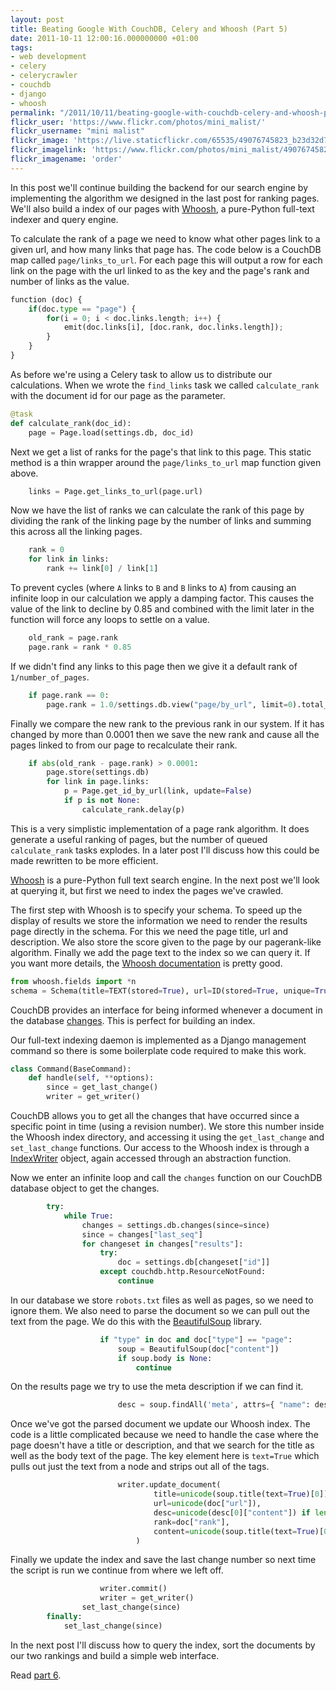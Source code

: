 ```yaml
---
layout: post
title: Beating Google With CouchDB, Celery and Whoosh (Part 5)
date: 2011-10-11 12:00:16.000000000 +01:00
tags:
- web development
- celery
- celerycrawler
- couchdb
- django
- whoosh
permalink: "/2011/10/11/beating-google-with-couchdb-celery-and-whoosh-part-5/"
flickr_user: 'https://www.flickr.com/photos/mini_malist/'
flickr_username: "mini malist"
flickr_image: 'https://live.staticflickr.com/65535/49076745823_b23d32d76c_w.jpg'
flickr_imagelink: 'https://www.flickr.com/photos/mini_malist/49076745823/'
flickr_imagename: 'order'
---
```

In this post we'll continue building the backend for our search engine by implementing the algorithm we
designed in the last post for ranking pages. We'll also build a index of our pages with
[Whoosh](https://bitbucket.org/mchaput/whoosh/wiki/Home), a pure-Python full-text indexer and
query engine.

To calculate the rank of a page we need to know what other pages link to a given url, and how many links that
page has. The code below is a CouchDB map called `page/links_to_url`. For each page this will output a
row for each link on the page with the url linked to as the key and the page's rank and number of links as the
value.

```python
function (doc) {
    if(doc.type == "page") {
        for(i = 0; i < doc.links.length; i++) {
            emit(doc.links[i], [doc.rank, doc.links.length]);
        }
    }
}
```
<!--more-->

As before we're using a Celery task to allow us to distribute our calculations. When we wrote the
`find_links` task we called `calculate_rank` with the document id for our page as the parameter.

```python
@task
def calculate_rank(doc_id):
    page = Page.load(settings.db, doc_id)
```

Next we get a list of ranks for the page's that link to this page. This static method is a thin wrapper around
the `page/links_to_url` map function given above.

```python
    links = Page.get_links_to_url(page.url)
```

Now we have the list of ranks we can calculate the rank of this page by dividing the rank of the linking page
by the number of links and summing this across all the linking pages.

```python
    rank = 0
    for link in links:
        rank += link[0] / link[1]
```

To prevent cycles (where `A` links to `B` and `B` links to `A`) from causing an
infinite loop in our calculation we apply a damping factor. This causes the value of the link to decline by
0.85 and combined with the limit later in the function will force any loops to settle on a value.

```python
    old_rank = page.rank
    page.rank = rank * 0.85
```

If we didn't find any links to this page then we give it a default rank of `1/number_of_pages`.

```python
    if page.rank == 0:
        page.rank = 1.0/settings.db.view("page/by_url", limit=0).total_rows
```

Finally we compare the new rank to the previous rank in our system. If it has changed by more than 0.0001 then
we save the new rank and cause all the pages linked to from our page to recalculate their rank.

```python
    if abs(old_rank - page.rank) > 0.0001:
        page.store(settings.db)
        for link in page.links:
            p = Page.get_id_by_url(link, update=False)
            if p is not None:
                calculate_rank.delay(p)
```

This is a very simplistic implementation of a page rank algorithm. It does generate a useful ranking of pages,
but the number of queued `calculate_rank` tasks explodes. In a later post I'll discuss how this could
be made rewritten to be more efficient.

[Whoosh](https://bitbucket.org/mchaput/whoosh/wiki/Home) is a pure-Python full text search engine.
In the next post we'll look at querying it, but first we need to index the pages we've crawled.

The first step with Whoosh is to specify your schema. To speed up the display of results we store the
information we need to render the results page directly in the schema. For this we need the page title, url
and description. We also store the score given to the page by our pagerank-like algorithm. Finally we add
the page text to the index so we can query it. If you want more details, the
[Whoosh documentation](http://packages.python.org/Whoosh/) is pretty good.

```python
from whoosh.fields import *n
schema = Schema(title=TEXT(stored=True), url=ID(stored=True, unique=True), desc=ID(stored=True), rank=NUMERIC(stored=True, type=float), content=TEXT)
```

CouchDB provides an interface for being informed whenever a document in the database
[changes](http://guide.couchdb.org/draft/notifications.html). This is perfect for building an
index.

Our full-text indexing daemon is implemented as a Django management command so there is some boilerplate code
required to make this work.

```python
class Command(BaseCommand):
    def handle(self, **options):
        since = get_last_change()
        writer = get_writer()
```

CouchDB allows you to get all the changes that have occurred since a specific point in time (using a revision
number). We store this number inside the Whoosh index directory, and accessing it using the
`get_last_change` and `set_last_change` functions. Our access to the Whoosh index is through a
[IndexWriter](http://packages.python.org/Whoosh/quickstart.html#the-indexwriter-object) object,
again accessed through an abstraction function.

Now we enter an infinite loop and call the `changes` function on our CouchDB database object to get
the changes.

```python
        try:
            while True:
                changes = settings.db.changes(since=since)
                since = changes["last_seq"]
                for changeset in changes["results"]:
                    try:
                        doc = settings.db[changeset["id"]]
                    except couchdb.http.ResourceNotFound:
                        continue
```

In our database we store `robots.txt` files as well as pages, so we need to ignore them. We also need
to parse the document so we can pull out the text from the page. We do this with the
[BeautifulSoup](http://www.crummy.com/software/BeautifulSoup/) library.

```python
                    if "type" in doc and doc["type"] == "page":
                        soup = BeautifulSoup(doc["content"])
                        if soup.body is None:
                            continue
```

On the results page we try to use the meta description if we can find it.

```python
                        desc = soup.findAll('meta', attrs={ "name": desc_re })
```

Once we've got the parsed document we update our Whoosh index. The code is a little complicated because we
need to handle the case where the page doesn't have a title or description, and that we search for the title
as well as the body text of the page. The key element here is `text=True` which pulls out just the
text from a node and strips out all of the tags.

```python
                        writer.update_document(
                                title=unicode(soup.title(text=True)[0]) if soup.title is not None and len(soup.title(text=True)) > 0 else doc["url"],
                                url=unicode(doc["url"]),
                                desc=unicode(desc[0]["content"]) if len(desc) > 0 and desc[0]["content"] is not None else u"",
                                rank=doc["rank"],
                                content=unicode(soup.title(text=True)[0] + "\n" + doc["url"] + "\n" + "".join(soup.body(text=True)))
                            )
```

Finally we update the index and save the last change number so next time the script is run we continue from
where we left off.

```python
                    writer.commit()
                    writer = get_writer()
                set_last_change(since)
        finally:
            set_last_change(since)
```

In the next post I'll discuss how to query the index, sort the documents by our two rankings and build a
simple web interface.

Read [part 6](/2011/10/13/beating-google-with-couchdb-celery-and-whoosh-part-6/).

